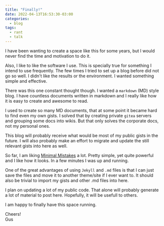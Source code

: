 ```yaml
---
title: "Finally!"
date: 2022-04-13T16:53:30-03:00
categories:
  - blog
tags:
  - rant
  - talk
---
```

I have been wanting to create a space like this for some years, but I would never find the time and motivation to do it.  
  
Also, I like to like the software I use. This is specially true for something I intend to use frequently. The few times I tried to set up a blog before did not go so well. I didn't like the results or the environment. I wanted something simple and effective.  
  
There was this one constant thought though. I wanted a `markdown` (MD) style blog. I have countless documents written in markdown and I really like how it is easy to create and awesome to read.  
  
I used to create so many MD documents, that at some point it became hard to find even my own gists. I solved that by creating private `gitea` servers and grouping some docs into wikis. But that only solves the corporate docs, not my personal ones.  
  
This blog will probably receive what would be most of my public gists in the future. I will also probably make an effort to migrate and update the still relevant gists into here as well.  
  
So far, I am liking [Minimal Mistakes][minimal-mistakes] a lot. Pretty simple, yet quite powerful and I like how it looks. In a few minutes I was up and running.  

One of the great advantages of using `Jekyll` and `.md` files is that I can just save the files and move it to another theme/site if I ever want to. It should also be trivial to import my gists and other .md files into here.  
  
I plan on updating a lot of my public code. That alone will probably generate a lot of material to post here. Hopefully, it will be usefull to others.  
  
I am happy to finally have this space running.  
  
Cheers!  
Gus

[minimal-mistakes]: https://mmistakes.github.io

